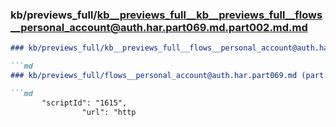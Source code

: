 ### kb/previews_full/kb__previews_full__kb__previews_full__flows__personal_account@auth.har.part069.md.part002.md.md

```md
### kb/previews_full/kb__previews_full__flows__personal_account@auth.har.part069.md.part002.md

```md
### kb/previews_full/flows__personal_account@auth.har.part069.md (part 002)

```md
       "scriptId": "1615",
                "url": "http
```

```

```

```
